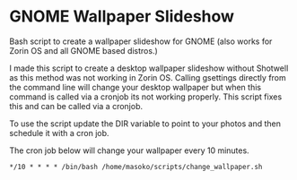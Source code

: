 # GNOME Wallpaper Slideshow
Bash script to create a wallpaper slideshow for GNOME (also works for Zorin OS and all GNOME based distros.)

I made this script to create a desktop wallpaper slideshow without Shotwell as this method was not working in Zorin OS.
Calling gsettings directly from the command line will change your desktop wallpaper but when this command is called via a cronjob its not working properly.
This script fixes this and can be called via a cronjob.

To use the script update the DIR variable to point to your photos and then schedule it with a cron job.

The cron job below will change your wallpaper every 10 minutes.

`*/10 * * * * /bin/bash /home/masoko/scripts/change_wallpaper.sh`

